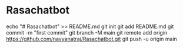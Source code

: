 # Rasachatbot
echo "# Rasachatbot" >> README.md
git init
git add README.md
git commit -m "first commit"
git branch -M main
git remote add origin https://github.com/navyanatraj/Rasachatbot.git
git push -u origin main
